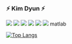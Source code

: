 ### ⚡ Kim Dyun ⚡

<img src="https://img.shields.io/badge/Python-3776AB?style=round-square"/>
<img src="https://img.shields.io/badge/C-A8B9CC?style=flat-square&logo=C&logoColor=Black"/>
<img src="https://img.shields.io/badge/C++-00599C?style=flat-square&logo=C++&logoColor=White"/>
<img src="https://img.shields.io/badge/JavaScript-F7DF1E?style=flat-square&logo=JavaScript&logoColor=Black"/>
<img src="https://img.shields.io/badge/HTML5-E34F26?style=flat-square&logo=HTML5&logoColor=White"/>
<img src="https://img.shields.io/badge/CSS3-1572B6?style=flat-square&logo=CSS3&logoColor=White"/>
matlab

[![Top Langs](https://github-readme-stats.vercel.app/api/top-langs/?username=anuraghazra&layout=compact)](https://github.com/anuraghazra/github-readme-stats)
<!--
**KimDyun/KimDyun** is a ✨ _special_ ✨ repository because its `README.md` (this file) appears on your GitHub profile.

Here are some ideas to get you started:

- 🔭 I’m currently working on ...
- 🌱 I’m currently learning ...
- 👯 I’m looking to collaborate on ...
- 🤔 I’m looking for help with ...
- 💬 Ask me about ...
- 📫 How to reach me: ...
- 😄 Pronouns: ...
- ⚡ Fun fact: ...
-->

